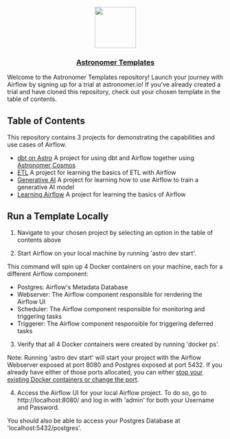 <p align="center">
  <a href="https://astronomer.io">
    <img src="https://www.astronomer.io/monogram/astronomer-monogram-RGB-600px.png" height="96">
    <h3 align="center">Astronomer Templates</h3>
  </a>
</p>

Welcome to the Astronomer Templates repository! Launch your journey with Airflow by signing up for a trial at astronomer.io! If you've already created a trial and have cloned this repository, check out your chosen template in the table of contents.

## Table of Contents

This repository contains 3 projects for demonstrating the capabilities and use cases of Airflow.

- [dbt on Astro](dbt-on-astro/README.md) A project for using dbt and Airflow together using [Astronomer Cosmos](https://github.com/astronomer/astronomer-cosmos)
- [ETL](etl/README.md) A project for learning the basics of ETL with Airflow
- [Generative AI](generative-ai/README.md) A project for learning how to use Airflow to train a generative AI model
- [Learning Airflow](learning-airflow/README.md) A project for learning the basics of Airflow

## Run a Template Locally

1. Navigate to your chosen project by selecting an option in the table of contents above

2. Start Airflow on your local machine by running 'astro dev start'.

This command will spin up 4 Docker containers on your machine, each for a different Airflow component:

- Postgres: Airflow's Metadata Database
- Webserver: The Airflow component responsible for rendering the Airflow UI
- Scheduler: The Airflow component responsible for monitoring and triggering tasks
- Triggerer: The Airflow component responsible for triggering deferred tasks

3. Verify that all 4 Docker containers were created by running 'docker ps'.

Note: Running 'astro dev start' will start your project with the Airflow Webserver exposed at port 8080 and Postgres exposed at port 5432. If you already have either of those ports allocated, you can either [stop your existing Docker containers or change the port](https://docs.astronomer.io/astro/test-and-troubleshoot-locally#ports-are-not-available).

4. Access the Airflow UI for your local Airflow project. To do so, go to http://localhost:8080/ and log in with 'admin' for both your Username and Password.

You should also be able to access your Postgres Database at 'localhost:5432/postgres'.
